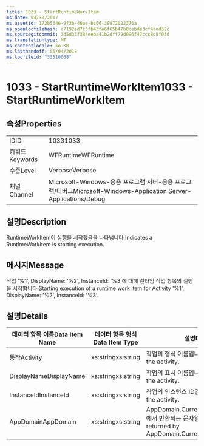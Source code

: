 ```yaml
---
title: 1033 - StartRuntimeWorkItem
ms.date: 03/30/2017
ms.assetid: 172b5346-9f3b-46ae-bc06-39872022376a
ms.openlocfilehash: c7192ed7c5fb43fe6f65b47b8cebde3cf4aed32c
ms.sourcegitcommit: 3d5d33f384eeba41b2dff79d096f47ccc8d8f03d
ms.translationtype: MT
ms.contentlocale: ko-KR
ms.lasthandoff: 05/04/2018
ms.locfileid: "33510068"
---
```

# <a name="1033---startruntimeworkitem"></a><span data-ttu-id="5f0bd-102">1033 - StartRuntimeWorkItem</span><span class="sxs-lookup"><span data-stu-id="5f0bd-102">1033 - StartRuntimeWorkItem</span></span>
## <a name="properties"></a><span data-ttu-id="5f0bd-103">속성</span><span class="sxs-lookup"><span data-stu-id="5f0bd-103">Properties</span></span>  
  
|||  
|-|-|  
|<span data-ttu-id="5f0bd-104">ID</span><span class="sxs-lookup"><span data-stu-id="5f0bd-104">ID</span></span>|<span data-ttu-id="5f0bd-105">1033</span><span class="sxs-lookup"><span data-stu-id="5f0bd-105">1033</span></span>|  
|<span data-ttu-id="5f0bd-106">키워드</span><span class="sxs-lookup"><span data-stu-id="5f0bd-106">Keywords</span></span>|<span data-ttu-id="5f0bd-107">WFRuntime</span><span class="sxs-lookup"><span data-stu-id="5f0bd-107">WFRuntime</span></span>|  
|<span data-ttu-id="5f0bd-108">수준</span><span class="sxs-lookup"><span data-stu-id="5f0bd-108">Level</span></span>|<span data-ttu-id="5f0bd-109">Verbose</span><span class="sxs-lookup"><span data-stu-id="5f0bd-109">Verbose</span></span>|  
|<span data-ttu-id="5f0bd-110">채널</span><span class="sxs-lookup"><span data-stu-id="5f0bd-110">Channel</span></span>|<span data-ttu-id="5f0bd-111">Microsoft-Windows-응용 프로그램 서버-응용 프로그램/디버그</span><span class="sxs-lookup"><span data-stu-id="5f0bd-111">Microsoft-Windows-Application Server-Applications/Debug</span></span>|  
  
## <a name="description"></a><span data-ttu-id="5f0bd-112">설명</span><span class="sxs-lookup"><span data-stu-id="5f0bd-112">Description</span></span>  
 <span data-ttu-id="5f0bd-113">RuntimeWorkItem이 실행을 시작했음을 나타냅니다.</span><span class="sxs-lookup"><span data-stu-id="5f0bd-113">Indicates a RuntimeWorkItem is starting execution.</span></span>  
  
## <a name="message"></a><span data-ttu-id="5f0bd-114">메시지</span><span class="sxs-lookup"><span data-stu-id="5f0bd-114">Message</span></span>  
 <span data-ttu-id="5f0bd-115">작업 '%1', DisplayName: '%2', InstanceId: '%3'에 대해 런타임 작업 항목의 실행을 시작합니다.</span><span class="sxs-lookup"><span data-stu-id="5f0bd-115">Starting execution of a runtime work item for Activity '%1', DisplayName: '%2', InstanceId: '%3'.</span></span>  
  
## <a name="details"></a><span data-ttu-id="5f0bd-116">설명</span><span class="sxs-lookup"><span data-stu-id="5f0bd-116">Details</span></span>  
  
|<span data-ttu-id="5f0bd-117">데이터 항목 이름</span><span class="sxs-lookup"><span data-stu-id="5f0bd-117">Data Item Name</span></span>|<span data-ttu-id="5f0bd-118">데이터 항목 형식</span><span class="sxs-lookup"><span data-stu-id="5f0bd-118">Data Item Type</span></span>|<span data-ttu-id="5f0bd-119">설명</span><span class="sxs-lookup"><span data-stu-id="5f0bd-119">Description</span></span>|  
|--------------------|--------------------|-----------------|  
|<span data-ttu-id="5f0bd-120">동작</span><span class="sxs-lookup"><span data-stu-id="5f0bd-120">Activity</span></span>|<span data-ttu-id="5f0bd-121">xs:string</span><span class="sxs-lookup"><span data-stu-id="5f0bd-121">xs:string</span></span>|<span data-ttu-id="5f0bd-122">작업의 형식 이름입니다.</span><span class="sxs-lookup"><span data-stu-id="5f0bd-122">The type name of the activity.</span></span>|  
|<span data-ttu-id="5f0bd-123">DisplayName</span><span class="sxs-lookup"><span data-stu-id="5f0bd-123">DisplayName</span></span>|<span data-ttu-id="5f0bd-124">xs:string</span><span class="sxs-lookup"><span data-stu-id="5f0bd-124">xs:string</span></span>|<span data-ttu-id="5f0bd-125">작업의 표시 이름입니다.</span><span class="sxs-lookup"><span data-stu-id="5f0bd-125">The display name of the activity.</span></span>|  
|<span data-ttu-id="5f0bd-126">InstanceId</span><span class="sxs-lookup"><span data-stu-id="5f0bd-126">InstanceId</span></span>|<span data-ttu-id="5f0bd-127">xs:string</span><span class="sxs-lookup"><span data-stu-id="5f0bd-127">xs:string</span></span>|<span data-ttu-id="5f0bd-128">작업의 인스턴스 ID입니다.</span><span class="sxs-lookup"><span data-stu-id="5f0bd-128">The instance id of the activity.</span></span>|  
|<span data-ttu-id="5f0bd-129">AppDomain</span><span class="sxs-lookup"><span data-stu-id="5f0bd-129">AppDomain</span></span>|<span data-ttu-id="5f0bd-130">xs:string</span><span class="sxs-lookup"><span data-stu-id="5f0bd-130">xs:string</span></span>|<span data-ttu-id="5f0bd-131">AppDomain.CurrentDomain.FriendlyName에서 반환되는 문자열입니다.</span><span class="sxs-lookup"><span data-stu-id="5f0bd-131">The string returned by AppDomain.CurrentDomain.FriendlyName.</span></span>|
